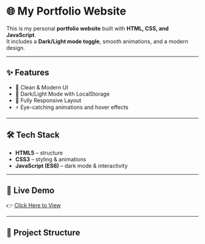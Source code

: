 # 🌐 My Portfolio Website  

This is my personal **portfolio website** built with **HTML, CSS, and JavaScript**.  
It includes a **Dark/Light mode toggle**, smooth animations, and a modern design.  

---

## ✨ Features
- 🎨 Clean & Modern UI  
- 🌙 Dark/Light Mode with LocalStorage  
- 📱 Fully Responsive Layout  
- ⚡ Eye-catching animations and hover effects  

---

## 🛠️ Tech Stack
- **HTML5** – structure  
- **CSS3** – styling & animations  
- **JavaScript (ES6)** – dark mode & interactivity  

---

## 🚀 Live Demo
👉 [Click Here to View](https://yourusername.github.io/your-portfolio/)  

---

## 📂 Project Structure
